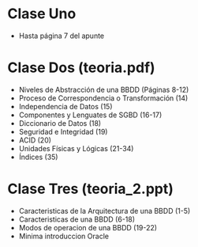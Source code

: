# Clase Uno

* Hasta página 7 del apunte

# Clase Dos (teoria.pdf)

* Niveles de Abstracción de una BBDD (Páginas 8-12)
* Proceso de Correspondencia o Transformación (14)
* Independencia de Datos (15)
* Componentes y Lenguates de SGBD (16-17)
* Diccionario de Datos (18)
* Seguridad e Integridad (19)
* ACID (20)
* Unidades Físicas y Lógicas (21-34)
* Índices (35)

# Clase Tres (teoria_2.ppt)

* Caracteristicas de la Arquitectura de una BBDD (1-5)
* Caracteristicas de una BBDD (6-18)
* Modos de operacion de una BBDD (19-22)
* Minima introduccion Oracle
